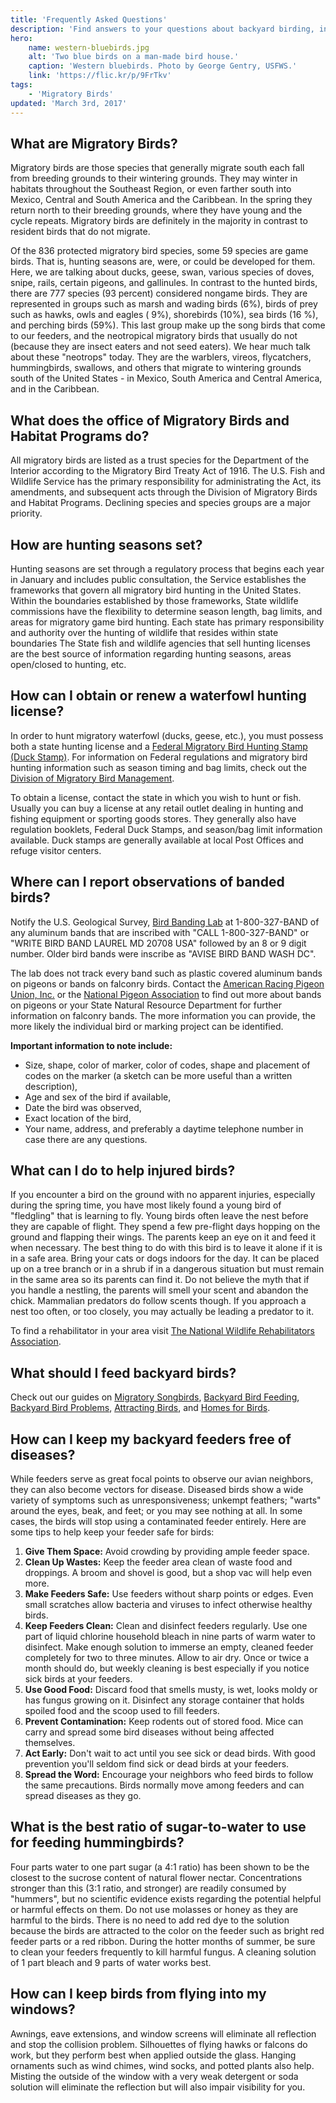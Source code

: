 ```yaml
---
title: 'Frequently Asked Questions'
description: 'Find answers to your questions about backyard birding, injured birds, and hunting.'
hero:
    name: western-bluebirds.jpg
    alt: 'Two blue birds on a man-made bird house.'
    caption: 'Western bluebirds. Photo by George Gentry, USFWS.'
    link: 'https://flic.kr/p/9FrTkv'
tags:
    - 'Migratory Birds'
updated: 'March 3rd, 2017'
---
```


## What are Migratory Birds?

Migratory birds are those species that generally migrate south each fall from breeding grounds to their wintering grounds. They may winter in habitats throughout the Southeast Region, or even farther south into Mexico, Central and South America and the Caribbean. In the spring they return north to their breeding grounds, where they have young and the cycle repeats. Migratory birds are definitely in the majority in contrast to resident birds that do not migrate.

Of the 836 protected migratory bird species, some 59 species are game birds. That is, hunting seasons are, were, or could be developed for them. Here, we are talking about ducks, geese, swan, various species of doves, snipe, rails, certain pigeons, and gallinules. In contrast to the hunted birds, there are 777 species (93 percent) considered nongame birds. They are represented in groups such as marsh and wading birds (6%), birds of prey such as hawks, owls and eagles ( 9%), shorebirds (10%), sea birds (16 %), and perching birds (59%). This last group make up the song birds that come to our feeders, and the neotropical migratory birds that usually do not (because they are insect eaters and not seed eaters). We hear much talk about these "neotrops" today. They are the warblers, vireos, flycatchers, hummingbirds, swallows, and others that migrate to wintering grounds south of the United States - in Mexico, South America and Central America, and in the Caribbean.

## What does the office of Migratory Birds and Habitat Programs do?

All migratory birds are listed as a trust species for the Department of the Interior according to the Migratory Bird Treaty Act of 1916.  The U.S. Fish and Wildlife Service has the primary responsibility for administrating the Act, its amendments, and subsequent acts through the Division of Migratory Birds and Habitat Programs. Declining species and species groups are a major priority.

## How are hunting seasons set?

Hunting seasons are set through a regulatory process that begins each year in January and includes public consultation, the Service establishes the frameworks that govern all migratory bird hunting in the United States. Within the boundaries established by those frameworks, State wildlife commissions have the flexibility to determine season length, bag limits, and areas for migratory game bird hunting.  Each state has primary responsibility and authority over the hunting of wildlife that resides within state boundaries The State fish and wildlife agencies that sell hunting licenses are the best source of information regarding hunting seasons, areas open/closed to hunting, etc.

## How can I obtain or renew a waterfowl hunting license?

In order to hunt migratory waterfowl (ducks, geese, etc.), you must possess both a state hunting license and a [Federal Migratory Bird Hunting Stamp (Duck Stamp)](https://www.fws.gov/birds/get-involved/duck-stamp.php). For information on Federal regulations and migratory bird hunting information such as season timing and bag limits, check out the [Division of Migratory Bird Management](http://offices.fws.gov/statelinks.html).

To obtain a license, contact the state in which you wish to hunt or fish. Usually you can buy a license at any retail outlet dealing in hunting and fishing equipment or sporting goods stores. They generally also have regulation booklets, Federal Duck Stamps, and season/bag limit information available. Duck stamps are generally available at local Post Offices and refuge visitor centers.

## Where can I report observations of banded birds?

Notify the U.S. Geological Survey, [Bird Banding Lab](http://www.pwrc.usgs.gov/bbl/) at 1-800-327-BAND of any aluminum bands that are inscribed with "CALL 1-800-327-BAND" or "WRITE BIRD BAND LAUREL MD 20708 USA" followed by an 8 or 9 digit number. Older bird bands were inscribe as "AVISE BIRD BAND WASH DC".

The lab does not track every band such as plastic covered aluminum bands on pigeons or bands on falconry birds.  Contact the [American Racing Pigeon Union, Inc.](http://www.pigeon.org/) or the [National Pigeon Association](http://www.npausa.com/) to find out more about bands on pigeons or your State Natural Resource Department for further information on falconry bands.  The more information you can provide, the more likely the individual bird or marking project can be identified.

**Important information to note include:** <br>

 - Size, shape, color of marker, color of codes, shape and placement of codes on the marker (a sketch can be more useful than a written description),
 - Age and sex of the bird if available,
 - Date the bird was observed,
 - Exact location of the bird,
 - Your name, address, and preferably a daytime telephone number in case there are any questions.

## What can I do to help injured birds?

If you encounter a bird on the ground with no apparent injuries, especially during the spring time, you have most likely found a young bird of "fledgling" that is learning to fly.  Young birds often leave the nest before they are capable of flight. They spend a few pre-flight days hopping on the ground and flapping their wings. The parents keep an eye on it and feed it when necessary. The best thing to do with this bird is to leave it alone if it is in a safe area.  Bring your cats or dogs indoors for the day.  It can be placed up on a tree branch or in a shrub if in a dangerous situation but must remain in the same area so its parents can find it.  Do not believe the myth that if you handle a nestling, the parents will smell your scent and abandon the chick.  Mammalian predators do follow scents though.  If you approach a nest too often, or too closely, you may actually be leading a predator to it.

To find a rehabilitator in your area visit [The National Wildlife Rehabilitators Association](http://www.nwrawildlife.org/content/finding-rehabilitator).

## What should I feed backyard birds?

Check out our guides on [Migratory Songbirds](https://www.fws.gov/birds/bird-enthusiasts/backyard/songbird-conservation.php), [Backyard Bird Feeding](https://www.fws.gov/birds/bird-enthusiasts/backyard/bird-feeding.php), [Backyard Bird Problems](https://www.fws.gov/birds/bird-enthusiasts/backyard/bird-problems.php), [Attracting Birds](https://www.fws.gov/birds/bird-enthusiasts/backyard/attract.php), and [Homes for Birds](https://www.fws.gov/birds/bird-enthusiasts/backyard/homes-for-birds.php).

## How can I keep my backyard feeders free of diseases?

While feeders serve as great focal points to observe our avian neighbors, they can also become vectors for disease. Diseased birds show a wide variety of symptoms such as unresponsiveness; unkempt feathers; "warts" around the eyes, beak, and feet; or you may see nothing at all.  In some cases, the birds will stop using a contaminated feeder entirely. Here are some tips to help keep your feeder safe for birds:

  1. **Give Them Space:** Avoid crowding by providing ample feeder space.
  2. **Clean Up Wastes:** Keep the feeder area clean of waste food and droppings. A broom and shovel is good, but a shop vac will help even more.
  3. **Make Feeders Safe:** Use feeders without sharp points or edges.  Even small scratches allow bacteria and viruses to infect otherwise healthy birds.
  4. **Keep Feeders Clean:** Clean and disinfect feeders regularly. Use one part of liquid chlorine household bleach in nine parts of warm water to disinfect. Make enough solution to immerse an empty, cleaned feeder completely for two to three minutes.  Allow to air dry.  Once or twice a month should do, but weekly cleaning is best especially if you notice sick birds at your feeders.
  5. **Use Good Food:**  Discard food that smells musty, is wet, looks moldy or has fungus growing on it.  Disinfect any storage container that holds spoiled food and the scoop used to fill feeders.
  6. **Prevent Contamination:** Keep rodents out of stored food.  Mice can carry and spread some bird diseases without being affected themselves.
  7. **Act Early:**  Don't wait to act until you see sick or dead birds.  With good prevention you'll seldom find sick or dead birds at your feeders.
  8.  **Spread the Word:** Encourage your neighbors who feed birds to follow the same precautions.  Birds normally move among feeders and can spread diseases as they go.

## What is the best ratio of sugar-to-water to use for feeding hummingbirds?

Four parts water to one part sugar (a 4:1 ratio) has been shown to be the closest to the sucrose content of natural flower nectar. Concentrations stronger than this (3:1 ratio, and stronger) are readily consumed by "hummers", but no scientific evidence exists regarding the potential helpful or harmful effects on them.  Do not use molasses or honey as they are harmful to the birds.  There is no need to add red dye to the solution because the birds are attracted to the color on the feeder such as bright red feeder parts or a red ribbon.  During the hotter months of summer, be sure to clean your feeders frequently to kill harmful fungus.  A cleaning solution of 1 part bleach and 9 parts of water works best.

## How can I keep birds from flying into my windows?

Awnings, eave extensions, and window screens will eliminate all reflection and stop the collision problem.  Silhouettes of flying hawks or falcons do work, but they perform best when applied outside the glass. Hanging ornaments such as wind chimes, wind socks, and potted plants also help. Misting the outside of the window with a very weak detergent or soda solution will eliminate the reflection but will also impair visibility for you.
